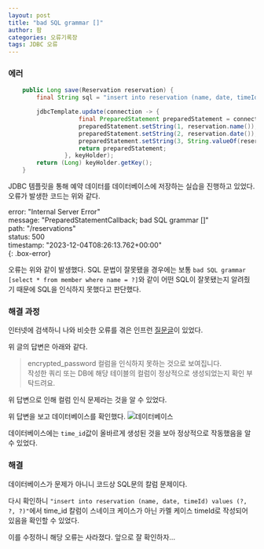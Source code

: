 ```yaml
---
layout: post
title: "bad SQL grammar []"
author: 팜
categories: 오류기록장
tags: JDBC 오류
---
```


### 에러

```java
    public Long save(Reservation reservation) {
        final String sql = "insert into reservation (name, date, timeId) values (?, ?, ?)";

        jdbcTemplate.update(connection -> {
                    final PreparedStatement preparedStatement = connection.prepareStatement(sql, new String[]{"id"});
                    preparedStatement.setString(1, reservation.name());
                    preparedStatement.setString(2, reservation.date());
                    preparedStatement.setString(3, String.valueOf(reservation.timeId()));
                    return preparedStatement;
                }, keyHolder);
        return (Long) keyHolder.getKey();
    }
```

JDBC 템플릿을 통해 예약 데이터를 데이터베이스에 저장하는 실습을 진행하고 있었다. 오류가 발생한 코드는 위와 같다.


error: "Internal Server Error"  
message: <red>"PreparedStatementCallback; bad SQL grammar []"</red>   
path: "/reservations"  
status: 500  
timestamp: "2023-12-04T08:26:13.762+00:00"  
{: .box-error}

오류는 위와 같이 발생했다. SQL 문법이 잘못됐을 경우에는 보통 `bad SQL grammar [select * from member where name = ?]`와 같이 어떤 SQL이 잘못됐는지 알려줬기 때문에 SQL을 인식하지 못했다고 판단했다.


### 해결 과정
인터넷에 검색하니 나와 비슷한 오류를 겪은 인프런 [질문글](https://www.inflearn.com/questions/291010/%EC%95%88%EB%85%95%ED%95%98%EC%84%B8%EC%9A%94-%EC%98%81%ED%95%9C%EB%8B%98-%ED%85%8C%EC%8A%A4%ED%8A%B8%EC%97%90%EC%84%9C-%EC%98%A4%EB%A5%98%EA%B0%80-%EB%82%A9%EB%8B%88%EB%8B%A4)이 있었다.

위 글의 답변은 아래와 같다.  

> encrypted_password 컬럼을 인식하지 못하는 것으로 보여집니다.  
작성한 쿼리 또는 DB에 해당 테이블의 컬럼이 정상적으로 생성되었는지 확인 부탁드려요.

위 답변으로 인해 컬럼 인식 문제라는 것을 알 수 있었다.

위 답변을 보고 데이터베이스를 확인했다.
<img alt="데이터베이스" src="https://github.com/lcqff/lcqff.github.io/assets/71930280/1b6fd2af-96aa-46bc-9403-a965ee1ff0eb">

데이터베이스에는 `time_id`값이 올바르게 생성된 것을 보아 정상적으로 작동했음을 알 수 있었다.


### 해결
데이터베이스가 문제가 아니니 코드상 SQL문의 칼럼 문제이다.  

다시 확인하니 `"insert into reservation (name, date, timeId) values (?, ?, ?)"`에서 time_id 칼럼이 스네이크 케이스가 아닌 카멜 케이스 timeId로 작성되어 있음을 확인할 수 있었다.  

이를 수정하니 해당 오류는 사라졌다. 앞으로 잘 확인하자...